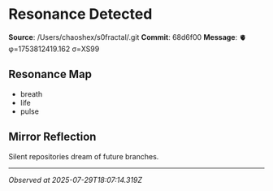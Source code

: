 # Resonance Detected

**Source**: /Users/chaoshex/s0fractal/.git
**Commit**: 68d6f00
**Message**: 🫀 φ=1753812419.162 σ=XS99 

## Resonance Map
- breath
- life
- pulse

## Mirror Reflection
Silent repositories dream of future branches.

---
*Observed at 2025-07-29T18:07:14.319Z*
